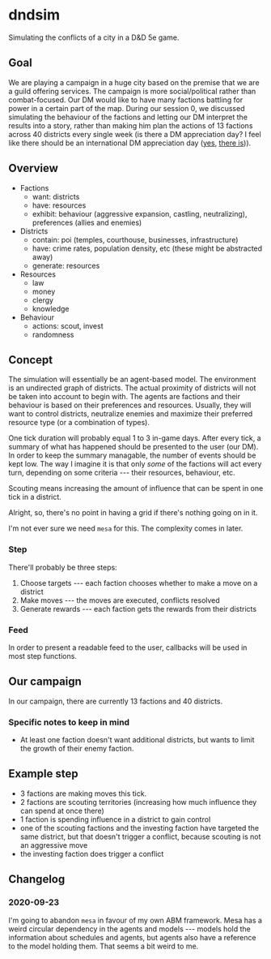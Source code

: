# dndsim

Simulating the conflicts of a city in a D&D 5e game.

## Goal
We are playing a campaign in a huge city based on the premise that we are a guild
offering services.  The campaign is more social/political rather than combat-focused. Our
DM would like to have many factions battling for power in a certain part of the map.
During our session 0, we discussed simulating the behaviour of the factions and letting
our DM interpret the results into a story, rather than making him plan the actions of 13
factions across 40 districts every single week (is there a DM appreciation day? I feel
like there should be an international DM appreciation day ([yes](https://gmsday.com/),
[there is](https://dnd.wizards.com/articles/features/28-ways-appreciate-your-dungeon-master))).

## Overview
- Factions
  - want: districts
  - have: resources
  - exhibit: behaviour (aggressive expansion, castling, neutralizing), preferences (allies and enemies)
- Districts
  - contain: poi (temples, courthouse, businesses, infrastructure)
  - have: crime rates, population density, etc (these might be abstracted away)
  - generate: resources
- Resources
  - law
  - money
  - clergy
  - knowledge
- Behaviour
  - actions: scout, invest
  - randomness

## Concept
The simulation will essentially be an agent-based model. The environment is an undirected graph of
districts. The actual proximity of districts will not be taken into account to begin with. The
agents are factions and their behaviour is based on their preferences and resources. Usually, they
will want to control districts, neutralize enemies and maximize their preferred resource type (or a
combination of types).

One tick duration will probably equal 1 to 3 in-game days. After every tick, a summary of what has
happened should be presented to the user (our DM). In order to keep the summary managable, the
number of events should be kept low. The way I imagine it is that only _some_ of the factions
will act every turn, depending on some criteria --- their resources, behaviour, etc.

Scouting means increasing the amount of influence that can be spent in one tick in a district.

Alright, so, there's no point in having a grid if there's nothing going on in it.

I'm not ever sure we need `mesa` for this. The complexity comes in later.

### Step
There'll probably be three steps:

1. Choose targets --- each faction chooses whether to make a move on a district
2. Make moves --- the moves are executed, conflicts resolved
3. Generate rewards --- each faction gets the rewards from their districts

### Feed
In order to present a readable feed to the user, callbacks will be used in most step functions.

## Our campaign
In our campaign, there are currently 13 factions and 40 districts.

### Specific notes to keep in mind
- At least one faction doesn't want additional districts, but wants to limit the growth of their enemy faction.

## Example step
- 3 factions are making moves this tick.
- 2 factions are scouting territories (increasing how much influence they can spend at once there)
- 1 faction is spending influence in a district to gain control
- one of the scouting factions and the investing faction have targeted the same district, but that
  doesn't trigger a conflict, because scouting is not an aggressive move
- the investing faction does trigger a conflict

## Changelog

### 2020-09-23
I'm going to abandon `mesa` in favour of my own ABM framework. Mesa has a weird circular dependency in the agents and models --- models hold the information about schedules and agents, but agents also have a reference to the model holding them. That seems a bit weird to me.
